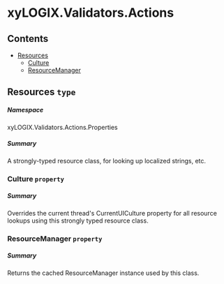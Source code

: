 <a name='assembly'></a>
# xyLOGIX.Validators.Actions

## Contents

- [Resources](#T-xyLOGIX.Validators.Actions-Properties-Resources 'xyLOGIX.Validators.Actions.Properties.Resources')
  - [Culture](#P-xyLOGIX.Validators.Actions-Properties-Resources-Culture 'xyLOGIX.Validators.Actions.Properties.Resources.Culture')
  - [ResourceManager](#P-xyLOGIX.Validators.Actions-Properties-Resources-ResourceManager 'xyLOGIX.Validators.Actions.Properties.Resources.ResourceManager')

<a name='T-xyLOGIX.Validators.Actions-Properties-Resources'></a>
## Resources `type`

##### Namespace

xyLOGIX.Validators.Actions.Properties

##### Summary

A strongly-typed resource class, for looking up localized strings, etc.

<a name='P-xyLOGIX.Validators.Actions-Properties-Resources-Culture'></a>
### Culture `property`

##### Summary

Overrides the current thread's CurrentUICulture property for all
  resource lookups using this strongly typed resource class.

<a name='P-xyLOGIX.Validators.Actions-Properties-Resources-ResourceManager'></a>
### ResourceManager `property`

##### Summary

Returns the cached ResourceManager instance used by this class.

